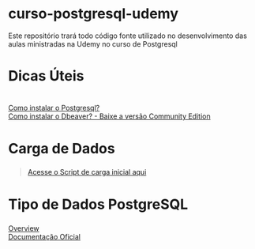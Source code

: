 # curso-postgresql-udemy
Este repositório trará todo código fonte utilizado no desenvolvimento das aulas ministradas na Udemy no curso de Postgresql

# Dicas Úteis <h1>
[ Como instalar o Postgresql? ](https://www.postgresql.org/download/)
  <br>
[Como instalar o Dbeaver? - Baixe a versão Community Edition](https://dbeaver.io/download/)

# Carga de Dados <h3>
 > [ Acesse o Script de carga inicial aqui ](https://github.com/jonathandacruz/curso-postgresql-udemy/blob/master/carga-inicial.sql)

# Tipo de Dados PostgreSQL <h3>
 [ Overview ](https://www.postgresqltutorial.com/postgresql-data-types/)
  <br>
 [ Documentação Oficial](https://www.postgresql.org/docs/9.5/datatype.html)
  
